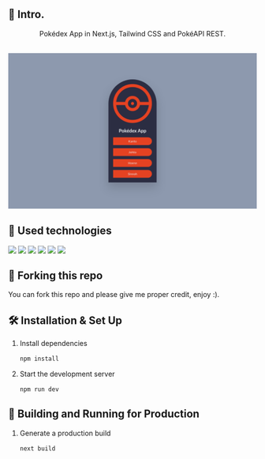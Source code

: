 ## 📄 Intro.

<div align="center">
Pokédex App in Next.js, Tailwind CSS and PokéAPI REST. <br><br>
</div>

[![Pokédex App Banner](./public/banner.png)](https://pokedex-app-rouge.vercel.app/)

## 💼 Used technologies

![](https://img.shields.io/badge/Markup-HTML-informational?style=for-the-badge&logo=html5&logoColor=E54222&color=E54222&labelColor=2b2d42)
![](https://img.shields.io/badge/Style-CSS-informational?style=for-the-badge&logo=css3&logoColor=E54222&color=E54222&labelColor=2b2d42)
![](https://img.shields.io/badge/Code-JavaScript-informational?style=for-the-badge&logo=JavaScript&logoColor=E54222&color=E54222&labelColor=2b2d42)
![](https://img.shields.io/badge/Code-React.js-informational?style=for-the-badge&logo=react&logoColor=E54222&color=E54222&labelColor=2b2d42)
![](https://img.shields.io/badge/Code-Next.js-informational?style=for-the-badge&logo=next.js&logoColor=E54222&color=E54222&labelColor=2b2d42)
![](https://img.shields.io/badge/Style-Tailwind%20CSS-informational?style=for-the-badge&logo=Tailwind-CSS&logoColor=E54222&color=E54222&labelColor=2b2d42)

## 🚨 Forking this repo

You can fork this repo and please give me proper credit, enjoy :).

## 🛠 Installation & Set Up

1. Install dependencies

   ```sh
   npm install
   ```

2. Start the development server

   ```sh
   npm run dev
   ```

## 🚀 Building and Running for Production

1. Generate a production build

   ```sh
   next build
   ```
